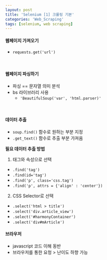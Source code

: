 ```yaml
---
layout: post
title: 'Selenium [1] 크롤링 기본'
categories: 'Web_Scraping'
tags: [selenium, web scraping]
---
```


#### 웹페이지 가져오기

- `requests.get('url')`

<br>

#### 웹페이지 파싱하기

- 파싱 == 문자열 의미 분석
- bs 라이브러리 사용
  - `'BeautifulSoup('var', 'html.parser)'`

<br>

#### 데이터 추출

- `soup.find()` 함수로 원하는 부분 지정
- `.get_text()` 함수로 추출 부분 가져옴



**필요 데이터 추출 방법**

1. 태그와 속성으로 선택

- `.find('tag')`
- `.find(id='tag')`
- `.find('p', class='css.tag')`
- `.find('p', attrs = {'align' : 'center'})`

2. CSS Selector로 선택

+ `.select('html > title')`
+ `.select('div.article_view')`
+ `.select('#harmonyContainer')`
+ `.select('div#mArticle')`



#### 브라우저

+ javascript 코드 이해 동반
+ 브라우저를 통한 요청 > 난이도 하향 가능



